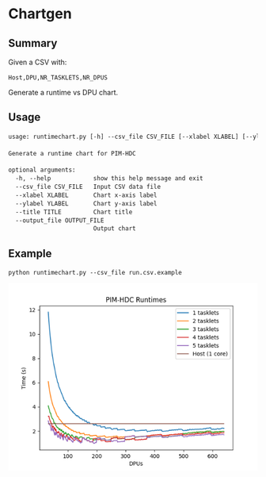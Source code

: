 # Chartgen

## Summary

Given a CSV with:

```csv
Host,DPU,NR_TASKLETS,NR_DPUS
```

Generate a runtime vs DPU chart.

## Usage

```txt
usage: runtimechart.py [-h] --csv_file CSV_FILE [--xlabel XLABEL] [--ylabel YLABEL] [--title TITLE] [--output_file OUTPUT_FILE]

Generate a runtime chart for PIM-HDC

optional arguments:
  -h, --help            show this help message and exit
  --csv_file CSV_FILE   Input CSV data file
  --xlabel XLABEL       Chart x-axis label
  --ylabel YLABEL       Chart y-axis label
  --title TITLE         Chart title
  --output_file OUTPUT_FILE
                        Output chart
```

## Example

```shell script
python runtimechart.py --csv_file run.csv.example
```

![Example graph](example.output.png)
